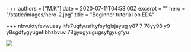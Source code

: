 +++
authors = ["M.K"]
date = 2020-07-11T04:53:00Z
excerpt = ""
hero = "/static/images/hero-2.jpg"
title = "Beginner tutorial on EDA"

+++
nbvuktyfevwuasy itfs7ugfyusfityfsyfglsjayug y87 7 78yy98 y9  y8sgdfygyugefibhzbvuv  78gyugyugugsyfgyugfyu

![](/static/images/hero-2.jpg)